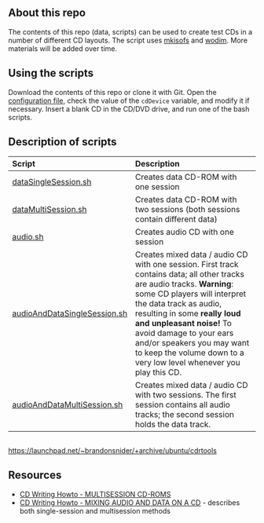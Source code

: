 ## About this repo

The contents of this repo (data, scripts) can be used to create test CDs in a number of different CD layouts. The script uses [mkisofs](http://linux.die.net/man/8/mkisofs) and [wodim](http://linux.die.net/man/1/wodim). More materials will be added over time.

## Using the scripts

Download the contents of this repo or clone it with Git. Open the [configuration file](/config.txt), check the value of the `cdDevice` variable, and modify it if necessary. Insert a blank CD in the CD/DVD drive, and run one of the bash scripts.

## Description of scripts

|Script|Description|
|:--|:--|
|[dataSingleSession.sh](/dataSingleSession.sh)|Creates data CD-ROM with one session|
|[dataMultiSession.sh](/dataMultiSession.sh)|Creates data CD-ROM with two sessions (both sessions contain different data)|
|[audio.sh](/audio.sh)|Creates audio CD with one session|
|[audioAndDataSingleSession.sh](/audioAndDataSingleSession.sh)|Creates mixed data / audio CD with one session. First track contains data; all other tracks are audio tracks. **Warning**: some CD players will interpret the data track as audio, resulting in some **really loud and unpleasant noise!** To avoid damage to your ears and/or speakers you may want to keep the volume down to a very low level whenever you play this CD.|
|[audioAndDataMultiSession.sh](./audioAndDataMultiSession.sh)|Creates mixed data / audio CD with two sessions. The first session contains all audio tracks; the second session holds the data track.|


## 

<https://launchpad.net/~brandonsnider/+archive/ubuntu/cdrtools>

## Resources

* [CD Writing Howto - MULTISESSION CD-ROMS](http://howto-pages.org/cdwriting/08.php)
* [CD Writing Howto - MIXING AUDIO AND DATA ON A CD](http://howto-pages.org/cdwriting/11.php) - describes both single-session and multisession methods